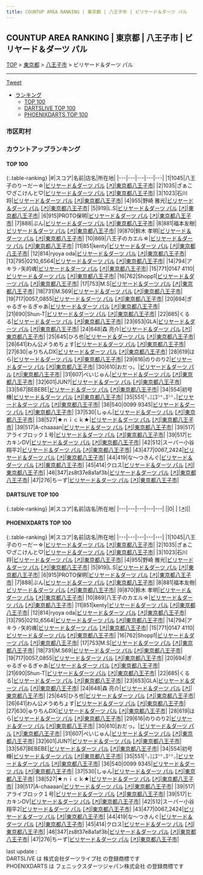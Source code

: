```yaml
---
title: COUNTUP AREA RANKING | 東京都 | 八王子市 | ビリヤード＆ダーツ パル
---
```

## COUNTUP AREA RANKING | 東京都 | 八王子市 | ビリヤード＆ダーツ パル

[TOP](/darts/rank/) > [東京都](/darts/rank/東京都/) > [八王子市](/darts/rank/東京都/八王子市/) > ビリヤード＆ダーツ パル

___

<a href="https://twitter.com/share?ref_src=twsrc%5Etfw" data-text="COUNTUP AREA RANKING | 東京都八王子市ビリヤード＆ダーツ パル" class="twitter-share-button" data-hashtags="DARTSLIVE,PHOENIXDARTS,darts,ダーツ" data-show-count="false">Tweet</a>

* [ランキング](#カウントアップランキング)
    * [TOP 100](#top-100)
    * [DARTSLIVE TOP 100](#dartslive-top-100)
    * [PHOENIXDARTS TOP 100](#phoenixdarts-top-100)

### 市区町村

<ul>

</ul>

### カウントアップランキング

#### TOP 100



{:.table-ranking}
|#|スコア|名前|店名|所在地|
|---|---|---|---|---|
|1|1045|<span class="rank-name-pd">八王子のりーだー☆</span>|<a href="/darts/rank/shops/8896.html">ビリヤード＆ダーツ パル</a> <a href="https://vs.phoenixdarts.com/jp/shop/shopDetailInfo/s_8896?s_seq=8896">[↗]</a>|<a href="/darts/rank/東京都/八王子市">東京都八王子市</a>|
|2|1035|<span class="rank-name-pd">ざぁこ♡ざこけんと♡</span>|<a href="/darts/rank/shops/8896.html">ビリヤード＆ダーツ パル</a> <a href="https://vs.phoenixdarts.com/jp/shop/shopDetailInfo/s_8896?s_seq=8896">[↗]</a>|<a href="/darts/rank/東京都/八王子市">東京都八王子市</a>|
|3|1023|<span class="rank-name-pd">石川　将</span>|<a href="/darts/rank/shops/8896.html">ビリヤード＆ダーツ パル</a> <a href="https://vs.phoenixdarts.com/jp/shop/shopDetailInfo/s_8896?s_seq=8896">[↗]</a>|<a href="/darts/rank/東京都/八王子市">東京都八王子市</a>|
|4|955|<span class="rank-name-pd">野崎 雅光</span>|<a href="/darts/rank/shops/8896.html">ビリヤード＆ダーツ パル</a> <a href="https://vs.phoenixdarts.com/jp/shop/shopDetailInfo/s_8896?s_seq=8896">[↗]</a>|<a href="/darts/rank/東京都/八王子市">東京都八王子市</a>|
|5|919|<span class="rank-name-pd">L.S</span>|<a href="/darts/rank/shops/8896.html">ビリヤード＆ダーツ パル</a> <a href="https://vs.phoenixdarts.com/jp/shop/shopDetailInfo/s_8896?s_seq=8896">[↗]</a>|<a href="/darts/rank/東京都/八王子市">東京都八王子市</a>|
|6|915|<span class="rank-name-pd">PROTO保明</span>|<a href="/darts/rank/shops/8896.html">ビリヤード＆ダーツ パル</a> <a href="https://vs.phoenixdarts.com/jp/shop/shopDetailInfo/s_8896?s_seq=8896">[↗]</a>|<a href="/darts/rank/東京都/八王子市">東京都八王子市</a>|
|7|888|<span class="rank-name-pd">ぶん</span>|<a href="/darts/rank/shops/8896.html">ビリヤード＆ダーツ パル</a> <a href="https://vs.phoenixdarts.com/jp/shop/shopDetailInfo/s_8896?s_seq=8896">[↗]</a>|<a href="/darts/rank/東京都/八王子市">東京都八王子市</a>|
|8|881|<span class="rank-name-pd">福本友樹</span>|<a href="/darts/rank/shops/8896.html">ビリヤード＆ダーツ パル</a> <a href="https://vs.phoenixdarts.com/jp/shop/shopDetailInfo/s_8896?s_seq=8896">[↗]</a>|<a href="/darts/rank/東京都/八王子市">東京都八王子市</a>|
|9|870|<span class="rank-name-pd">鈴木 孝明</span>|<a href="/darts/rank/shops/8896.html">ビリヤード＆ダーツ パル</a> <a href="https://vs.phoenixdarts.com/jp/shop/shopDetailInfo/s_8896?s_seq=8896">[↗]</a>|<a href="/darts/rank/東京都/八王子市">東京都八王子市</a>|
|10|869|<span class="rank-name-pd">八王子のカエル☆</span>|<a href="/darts/rank/shops/8896.html">ビリヤード＆ダーツ パル</a> <a href="https://vs.phoenixdarts.com/jp/shop/shopDetailInfo/s_8896?s_seq=8896">[↗]</a>|<a href="/darts/rank/東京都/八王子市">東京都八王子市</a>|
|11|851|<span class="rank-name-pd">kenty</span>|<a href="/darts/rank/shops/8896.html">ビリヤード＆ダーツ パル</a> <a href="https://vs.phoenixdarts.com/jp/shop/shopDetailInfo/s_8896?s_seq=8896">[↗]</a>|<a href="/darts/rank/東京都/八王子市">東京都八王子市</a>|
|12|814|<span class="rank-name-pd">ryoya oda</span>|<a href="/darts/rank/shops/8896.html">ビリヤード＆ダーツ パル</a> <a href="https://vs.phoenixdarts.com/jp/shop/shopDetailInfo/s_8896?s_seq=8896">[↗]</a>|<a href="/darts/rank/東京都/八王子市">東京都八王子市</a>|
|13|795|<span class="rank-name-pd">0210_6564</span>|<a href="/darts/rank/shops/8896.html">ビリヤード＆ダーツ パル</a> <a href="https://vs.phoenixdarts.com/jp/shop/shopDetailInfo/s_8896?s_seq=8896">[↗]</a>|<a href="/darts/rank/東京都/八王子市">東京都八王子市</a>|
|14|794|<span class="rank-name-pd">アキラ♂矢的魂</span>|<a href="/darts/rank/shops/8896.html">ビリヤード＆ダーツ パル</a> <a href="https://vs.phoenixdarts.com/jp/shop/shopDetailInfo/s_8896?s_seq=8896">[↗]</a>|<a href="/darts/rank/東京都/八王子市">東京都八王子市</a>|
|15|771|<span class="rank-name-pd">0147 4110</span>|<a href="/darts/rank/shops/8896.html">ビリヤード＆ダーツ パル</a> <a href="https://vs.phoenixdarts.com/jp/shop/shopDetailInfo/s_8896?s_seq=8896">[↗]</a>|<a href="/darts/rank/東京都/八王子市">東京都八王子市</a>|
|16|762|<span class="rank-name-pd">Shopp1</span>|<a href="/darts/rank/shops/8896.html">ビリヤード＆ダーツ パル</a> <a href="https://vs.phoenixdarts.com/jp/shop/shopDetailInfo/s_8896?s_seq=8896">[↗]</a>|<a href="/darts/rank/東京都/八王子市">東京都八王子市</a>|
|17|753|<span class="rank-name-pd">M.S</span>|<a href="/darts/rank/shops/8896.html">ビリヤード＆ダーツ パル</a> <a href="https://vs.phoenixdarts.com/jp/shop/shopDetailInfo/s_8896?s_seq=8896">[↗]</a>|<a href="/darts/rank/東京都/八王子市">東京都八王子市</a>|
|18|731|<span class="rank-name-pd">M.S69</span>|<a href="/darts/rank/shops/8896.html">ビリヤード＆ダーツ パル</a> <a href="https://vs.phoenixdarts.com/jp/shop/shopDetailInfo/s_8896?s_seq=8896">[↗]</a>|<a href="/darts/rank/東京都/八王子市">東京都八王子市</a>|
|19|717|<span class="rank-name-pd">0057_0855</span>|<a href="/darts/rank/shops/8896.html">ビリヤード＆ダーツ パル</a> <a href="https://vs.phoenixdarts.com/jp/shop/shopDetailInfo/s_8896?s_seq=8896">[↗]</a>|<a href="/darts/rank/東京都/八王子市">東京都八王子市</a>|
|20|694|<span class="rank-name-pd">ぎゃるぎゃるぎゃあ</span>|<a href="/darts/rank/shops/8896.html">ビリヤード＆ダーツ パル</a> <a href="https://vs.phoenixdarts.com/jp/shop/shopDetailInfo/s_8896?s_seq=8896">[↗]</a>|<a href="/darts/rank/東京都/八王子市">東京都八王子市</a>|
|21|690|<span class="rank-name-pd">Shun-T</span>|<a href="/darts/rank/shops/8896.html">ビリヤード＆ダーツ パル</a> <a href="https://vs.phoenixdarts.com/jp/shop/shopDetailInfo/s_8896?s_seq=8896">[↗]</a>|<a href="/darts/rank/東京都/八王子市">東京都八王子市</a>|
|22|685|<span class="rank-name-pd">くるる</span>|<a href="/darts/rank/shops/8896.html">ビリヤード＆ダーツ パル</a> <a href="https://vs.phoenixdarts.com/jp/shop/shopDetailInfo/s_8896?s_seq=8896">[↗]</a>|<a href="/darts/rank/東京都/八王子市">東京都八王子市</a>|
|23|653|<span class="rank-name-pd">GLA</span>|<a href="/darts/rank/shops/8896.html">ビリヤード＆ダーツ パル</a> <a href="https://vs.phoenixdarts.com/jp/shop/shopDetailInfo/s_8896?s_seq=8896">[↗]</a>|<a href="/darts/rank/東京都/八王子市">東京都八王子市</a>|
|24|648|<span class="rank-name-pd"><span class="pro-icon-pd"></span>森 亮介</span>|<a href="/darts/rank/shops/8896.html">ビリヤード＆ダーツ パル</a> <a href="https://vs.phoenixdarts.com/jp/shop/shopDetailInfo/s_8896?s_seq=8896">[↗]</a>|<a href="/darts/rank/東京都/八王子市">東京都八王子市</a>|
|25|645|<span class="rank-name-pd">ひろ也</span>|<a href="/darts/rank/shops/8896.html">ビリヤード＆ダーツ パル</a> <a href="https://vs.phoenixdarts.com/jp/shop/shopDetailInfo/s_8896?s_seq=8896">[↗]</a>|<a href="/darts/rank/東京都/八王子市">東京都八王子市</a>|
|26|641|<span class="rank-name-pd">わん公〆うめちょす</span>|<a href="/darts/rank/shops/8896.html">ビリヤード＆ダーツ パル</a> <a href="https://vs.phoenixdarts.com/jp/shop/shopDetailInfo/s_8896?s_seq=8896">[↗]</a>|<a href="/darts/rank/東京都/八王子市">東京都八王子市</a>|
|27|630|<span class="rank-name-pd">ゅりちんDX</span>|<a href="/darts/rank/shops/8896.html">ビリヤード＆ダーツ パル</a> <a href="https://vs.phoenixdarts.com/jp/shop/shopDetailInfo/s_8896?s_seq=8896">[↗]</a>|<a href="/darts/rank/東京都/八王子市">東京都八王子市</a>|
|28|619|<span class="rank-name-pd">はら</span>|<a href="/darts/rank/shops/8896.html">ビリヤード＆ダーツ パル</a> <a href="https://vs.phoenixdarts.com/jp/shop/shopDetailInfo/s_8896?s_seq=8896">[↗]</a>|<a href="/darts/rank/東京都/八王子市">東京都八王子市</a>|
|29|616|<span class="rank-name-pd">のりのり2</span>|<a href="/darts/rank/shops/8896.html">ビリヤード＆ダーツ パル</a> <a href="https://vs.phoenixdarts.com/jp/shop/shopDetailInfo/s_8896?s_seq=8896">[↗]</a>|<a href="/darts/rank/東京都/八王子市">東京都八王子市</a>|
|30|610|<span class="rank-name-pd">おだっ。</span>|<a href="/darts/rank/shops/8896.html">ビリヤード＆ダーツ パル</a> <a href="https://vs.phoenixdarts.com/jp/shop/shopDetailInfo/s_8896?s_seq=8896">[↗]</a>|<a href="/darts/rank/東京都/八王子市">東京都八王子市</a>|
|31|607|<span class="rank-name-pd">ぺいじゅん</span>|<a href="/darts/rank/shops/8896.html">ビリヤード＆ダーツ パル</a> <a href="https://vs.phoenixdarts.com/jp/shop/shopDetailInfo/s_8896?s_seq=8896">[↗]</a>|<a href="/darts/rank/東京都/八王子市">東京都八王子市</a>|
|32|601|<span class="rank-name-pd">JUN?</span>|<a href="/darts/rank/shops/8896.html">ビリヤード＆ダーツ パル</a> <a href="https://vs.phoenixdarts.com/jp/shop/shopDetailInfo/s_8896?s_seq=8896">[↗]</a>|<a href="/darts/rank/東京都/八王子市">東京都八王子市</a>|
|33|567|<span class="rank-name-pd">BEBEBE</span>|<a href="/darts/rank/shops/8896.html">ビリヤード＆ダーツ パル</a> <a href="https://vs.phoenixdarts.com/jp/shop/shopDetailInfo/s_8896?s_seq=8896">[↗]</a>|<a href="/darts/rank/東京都/八王子市">東京都八王子市</a>|
|34|554|<span class="rank-name-pd">初号機</span>|<a href="/darts/rank/shops/8896.html">ビリヤード＆ダーツ パル</a> <a href="https://vs.phoenixdarts.com/jp/shop/shopDetailInfo/s_8896?s_seq=8896">[↗]</a>|<a href="/darts/rank/東京都/八王子市">東京都八王子市</a>|
|35|551|<span class="rank-name-pd">㍉㍑㌢㌧㌢㌧</span>|<a href="/darts/rank/shops/8896.html">ビリヤード＆ダーツ パル</a> <a href="https://vs.phoenixdarts.com/jp/shop/shopDetailInfo/s_8896?s_seq=8896">[↗]</a>|<a href="/darts/rank/東京都/八王子市">東京都八王子市</a>|
|36|540|<span class="rank-name-pd">0099 9345</span>|<a href="/darts/rank/shops/8896.html">ビリヤード＆ダーツ パル</a> <a href="https://vs.phoenixdarts.com/jp/shop/shopDetailInfo/s_8896?s_seq=8896">[↗]</a>|<a href="/darts/rank/東京都/八王子市">東京都八王子市</a>|
|37|530|<span class="rank-name-pd">しゅん</span>|<a href="/darts/rank/shops/8896.html">ビリヤード＆ダーツ パル</a> <a href="https://vs.phoenixdarts.com/jp/shop/shopDetailInfo/s_8896?s_seq=8896">[↗]</a>|<a href="/darts/rank/東京都/八王子市">東京都八王子市</a>|
|38|527|<span class="rank-name-pd">★ｎｉｃｋ★</span>|<a href="/darts/rank/shops/8896.html">ビリヤード＆ダーツ パル</a> <a href="https://vs.phoenixdarts.com/jp/shop/shopDetailInfo/s_8896?s_seq=8896">[↗]</a>|<a href="/darts/rank/東京都/八王子市">東京都八王子市</a>|
|39|517|<span class="rank-name-pd">A-chaaaan</span>|<a href="/darts/rank/shops/8896.html">ビリヤード＆ダーツ パル</a> <a href="https://vs.phoenixdarts.com/jp/shop/shopDetailInfo/s_8896?s_seq=8896">[↗]</a>|<a href="/darts/rank/東京都/八王子市">東京都八王子市</a>|
|39|517|<span class="rank-name-pd">アライブロック１号</span>|<a href="/darts/rank/shops/8896.html">ビリヤード＆ダーツ パル</a> <a href="https://vs.phoenixdarts.com/jp/shop/shopDetailInfo/s_8896?s_seq=8896">[↗]</a>|<a href="/darts/rank/東京都/八王子市">東京都八王子市</a>|
|39|517|<span class="rank-name-pd">ヒカキンDV</span>|<a href="/darts/rank/shops/8896.html">ビリヤード＆ダーツ パル</a> <a href="https://vs.phoenixdarts.com/jp/shop/shopDetailInfo/s_8896?s_seq=8896">[↗]</a>|<a href="/darts/rank/東京都/八王子市">東京都八王子市</a>|
|42|512|<span class="rank-name-pd">スーパー小谷翔平2</span>|<a href="/darts/rank/shops/8896.html">ビリヤード＆ダーツ パル</a> <a href="https://vs.phoenixdarts.com/jp/shop/shopDetailInfo/s_8896?s_seq=8896">[↗]</a>|<a href="/darts/rank/東京都/八王子市">東京都八王子市</a>|
|43|477|<span class="rank-name-pd">0067_2424</span>|<a href="/darts/rank/shops/8896.html">ビリヤード＆ダーツ パル</a> <a href="https://vs.phoenixdarts.com/jp/shop/shopDetailInfo/s_8896?s_seq=8896">[↗]</a>|<a href="/darts/rank/東京都/八王子市">東京都八王子市</a>|
|44|419|<span class="rank-name-pd">な〜つきんぐ</span>|<a href="/darts/rank/shops/8896.html">ビリヤード＆ダーツ パル</a> <a href="https://vs.phoenixdarts.com/jp/shop/shopDetailInfo/s_8896?s_seq=8896">[↗]</a>|<a href="/darts/rank/東京都/八王子市">東京都八王子市</a>|
|45|414|<span class="rank-name-pd">クロス</span>|<a href="/darts/rank/shops/8896.html">ビリヤード＆ダーツ パル</a> <a href="https://vs.phoenixdarts.com/jp/shop/shopDetailInfo/s_8896?s_seq=8896">[↗]</a>|<a href="/darts/rank/東京都/八王子市">東京都八王子市</a>|
|46|347|<span class="rank-name-pd">zs8t37e8a1af3b</span>|<a href="/darts/rank/shops/8896.html">ビリヤード＆ダーツ パル</a> <a href="https://vs.phoenixdarts.com/jp/shop/shopDetailInfo/s_8896?s_seq=8896">[↗]</a>|<a href="/darts/rank/東京都/八王子市">東京都八王子市</a>|
|47|276|<span class="rank-name-pd">ちーず</span>|<a href="/darts/rank/shops/8896.html">ビリヤード＆ダーツ パル</a> <a href="https://vs.phoenixdarts.com/jp/shop/shopDetailInfo/s_8896?s_seq=8896">[↗]</a>|<a href="/darts/rank/東京都/八王子市">東京都八王子市</a>|


#### DARTSLIVE TOP 100



{:.table-ranking}
|#|スコア|名前|店名|所在地|
|---|---|---|---|---|
||0|<span class="rank-name-dl"> </span>|<a href="/darts/rank/shops/.html"></a> <a href="">[↗]</a>|<a href="/darts/rank//"></a>|


#### PHOENIXDARTS TOP 100



{:.table-ranking}
|#|スコア|名前|店名|所在地|
|---|---|---|---|---|
|1|1045|<span class="rank-name-pd">八王子のりーだー☆</span>|<a href="/darts/rank/shops/8896.html">ビリヤード＆ダーツ パル</a> <a href="https://vs.phoenixdarts.com/jp/shop/shopDetailInfo/s_8896?s_seq=8896">[↗]</a>|<a href="/darts/rank/東京都/八王子市">東京都八王子市</a>|
|2|1035|<span class="rank-name-pd">ざぁこ♡ざこけんと♡</span>|<a href="/darts/rank/shops/8896.html">ビリヤード＆ダーツ パル</a> <a href="https://vs.phoenixdarts.com/jp/shop/shopDetailInfo/s_8896?s_seq=8896">[↗]</a>|<a href="/darts/rank/東京都/八王子市">東京都八王子市</a>|
|3|1023|<span class="rank-name-pd">石川　将</span>|<a href="/darts/rank/shops/8896.html">ビリヤード＆ダーツ パル</a> <a href="https://vs.phoenixdarts.com/jp/shop/shopDetailInfo/s_8896?s_seq=8896">[↗]</a>|<a href="/darts/rank/東京都/八王子市">東京都八王子市</a>|
|4|955|<span class="rank-name-pd">野崎 雅光</span>|<a href="/darts/rank/shops/8896.html">ビリヤード＆ダーツ パル</a> <a href="https://vs.phoenixdarts.com/jp/shop/shopDetailInfo/s_8896?s_seq=8896">[↗]</a>|<a href="/darts/rank/東京都/八王子市">東京都八王子市</a>|
|5|919|<span class="rank-name-pd">L.S</span>|<a href="/darts/rank/shops/8896.html">ビリヤード＆ダーツ パル</a> <a href="https://vs.phoenixdarts.com/jp/shop/shopDetailInfo/s_8896?s_seq=8896">[↗]</a>|<a href="/darts/rank/東京都/八王子市">東京都八王子市</a>|
|6|915|<span class="rank-name-pd">PROTO保明</span>|<a href="/darts/rank/shops/8896.html">ビリヤード＆ダーツ パル</a> <a href="https://vs.phoenixdarts.com/jp/shop/shopDetailInfo/s_8896?s_seq=8896">[↗]</a>|<a href="/darts/rank/東京都/八王子市">東京都八王子市</a>|
|7|888|<span class="rank-name-pd">ぶん</span>|<a href="/darts/rank/shops/8896.html">ビリヤード＆ダーツ パル</a> <a href="https://vs.phoenixdarts.com/jp/shop/shopDetailInfo/s_8896?s_seq=8896">[↗]</a>|<a href="/darts/rank/東京都/八王子市">東京都八王子市</a>|
|8|881|<span class="rank-name-pd">福本友樹</span>|<a href="/darts/rank/shops/8896.html">ビリヤード＆ダーツ パル</a> <a href="https://vs.phoenixdarts.com/jp/shop/shopDetailInfo/s_8896?s_seq=8896">[↗]</a>|<a href="/darts/rank/東京都/八王子市">東京都八王子市</a>|
|9|870|<span class="rank-name-pd">鈴木 孝明</span>|<a href="/darts/rank/shops/8896.html">ビリヤード＆ダーツ パル</a> <a href="https://vs.phoenixdarts.com/jp/shop/shopDetailInfo/s_8896?s_seq=8896">[↗]</a>|<a href="/darts/rank/東京都/八王子市">東京都八王子市</a>|
|10|869|<span class="rank-name-pd">八王子のカエル☆</span>|<a href="/darts/rank/shops/8896.html">ビリヤード＆ダーツ パル</a> <a href="https://vs.phoenixdarts.com/jp/shop/shopDetailInfo/s_8896?s_seq=8896">[↗]</a>|<a href="/darts/rank/東京都/八王子市">東京都八王子市</a>|
|11|851|<span class="rank-name-pd">kenty</span>|<a href="/darts/rank/shops/8896.html">ビリヤード＆ダーツ パル</a> <a href="https://vs.phoenixdarts.com/jp/shop/shopDetailInfo/s_8896?s_seq=8896">[↗]</a>|<a href="/darts/rank/東京都/八王子市">東京都八王子市</a>|
|12|814|<span class="rank-name-pd">ryoya oda</span>|<a href="/darts/rank/shops/8896.html">ビリヤード＆ダーツ パル</a> <a href="https://vs.phoenixdarts.com/jp/shop/shopDetailInfo/s_8896?s_seq=8896">[↗]</a>|<a href="/darts/rank/東京都/八王子市">東京都八王子市</a>|
|13|795|<span class="rank-name-pd">0210_6564</span>|<a href="/darts/rank/shops/8896.html">ビリヤード＆ダーツ パル</a> <a href="https://vs.phoenixdarts.com/jp/shop/shopDetailInfo/s_8896?s_seq=8896">[↗]</a>|<a href="/darts/rank/東京都/八王子市">東京都八王子市</a>|
|14|794|<span class="rank-name-pd">アキラ♂矢的魂</span>|<a href="/darts/rank/shops/8896.html">ビリヤード＆ダーツ パル</a> <a href="https://vs.phoenixdarts.com/jp/shop/shopDetailInfo/s_8896?s_seq=8896">[↗]</a>|<a href="/darts/rank/東京都/八王子市">東京都八王子市</a>|
|15|771|<span class="rank-name-pd">0147 4110</span>|<a href="/darts/rank/shops/8896.html">ビリヤード＆ダーツ パル</a> <a href="https://vs.phoenixdarts.com/jp/shop/shopDetailInfo/s_8896?s_seq=8896">[↗]</a>|<a href="/darts/rank/東京都/八王子市">東京都八王子市</a>|
|16|762|<span class="rank-name-pd">Shopp1</span>|<a href="/darts/rank/shops/8896.html">ビリヤード＆ダーツ パル</a> <a href="https://vs.phoenixdarts.com/jp/shop/shopDetailInfo/s_8896?s_seq=8896">[↗]</a>|<a href="/darts/rank/東京都/八王子市">東京都八王子市</a>|
|17|753|<span class="rank-name-pd">M.S</span>|<a href="/darts/rank/shops/8896.html">ビリヤード＆ダーツ パル</a> <a href="https://vs.phoenixdarts.com/jp/shop/shopDetailInfo/s_8896?s_seq=8896">[↗]</a>|<a href="/darts/rank/東京都/八王子市">東京都八王子市</a>|
|18|731|<span class="rank-name-pd">M.S69</span>|<a href="/darts/rank/shops/8896.html">ビリヤード＆ダーツ パル</a> <a href="https://vs.phoenixdarts.com/jp/shop/shopDetailInfo/s_8896?s_seq=8896">[↗]</a>|<a href="/darts/rank/東京都/八王子市">東京都八王子市</a>|
|19|717|<span class="rank-name-pd">0057_0855</span>|<a href="/darts/rank/shops/8896.html">ビリヤード＆ダーツ パル</a> <a href="https://vs.phoenixdarts.com/jp/shop/shopDetailInfo/s_8896?s_seq=8896">[↗]</a>|<a href="/darts/rank/東京都/八王子市">東京都八王子市</a>|
|20|694|<span class="rank-name-pd">ぎゃるぎゃるぎゃあ</span>|<a href="/darts/rank/shops/8896.html">ビリヤード＆ダーツ パル</a> <a href="https://vs.phoenixdarts.com/jp/shop/shopDetailInfo/s_8896?s_seq=8896">[↗]</a>|<a href="/darts/rank/東京都/八王子市">東京都八王子市</a>|
|21|690|<span class="rank-name-pd">Shun-T</span>|<a href="/darts/rank/shops/8896.html">ビリヤード＆ダーツ パル</a> <a href="https://vs.phoenixdarts.com/jp/shop/shopDetailInfo/s_8896?s_seq=8896">[↗]</a>|<a href="/darts/rank/東京都/八王子市">東京都八王子市</a>|
|22|685|<span class="rank-name-pd">くるる</span>|<a href="/darts/rank/shops/8896.html">ビリヤード＆ダーツ パル</a> <a href="https://vs.phoenixdarts.com/jp/shop/shopDetailInfo/s_8896?s_seq=8896">[↗]</a>|<a href="/darts/rank/東京都/八王子市">東京都八王子市</a>|
|23|653|<span class="rank-name-pd">GLA</span>|<a href="/darts/rank/shops/8896.html">ビリヤード＆ダーツ パル</a> <a href="https://vs.phoenixdarts.com/jp/shop/shopDetailInfo/s_8896?s_seq=8896">[↗]</a>|<a href="/darts/rank/東京都/八王子市">東京都八王子市</a>|
|24|648|<span class="rank-name-pd"><span class="pro-icon-pd"></span>森 亮介</span>|<a href="/darts/rank/shops/8896.html">ビリヤード＆ダーツ パル</a> <a href="https://vs.phoenixdarts.com/jp/shop/shopDetailInfo/s_8896?s_seq=8896">[↗]</a>|<a href="/darts/rank/東京都/八王子市">東京都八王子市</a>|
|25|645|<span class="rank-name-pd">ひろ也</span>|<a href="/darts/rank/shops/8896.html">ビリヤード＆ダーツ パル</a> <a href="https://vs.phoenixdarts.com/jp/shop/shopDetailInfo/s_8896?s_seq=8896">[↗]</a>|<a href="/darts/rank/東京都/八王子市">東京都八王子市</a>|
|26|641|<span class="rank-name-pd">わん公〆うめちょす</span>|<a href="/darts/rank/shops/8896.html">ビリヤード＆ダーツ パル</a> <a href="https://vs.phoenixdarts.com/jp/shop/shopDetailInfo/s_8896?s_seq=8896">[↗]</a>|<a href="/darts/rank/東京都/八王子市">東京都八王子市</a>|
|27|630|<span class="rank-name-pd">ゅりちんDX</span>|<a href="/darts/rank/shops/8896.html">ビリヤード＆ダーツ パル</a> <a href="https://vs.phoenixdarts.com/jp/shop/shopDetailInfo/s_8896?s_seq=8896">[↗]</a>|<a href="/darts/rank/東京都/八王子市">東京都八王子市</a>|
|28|619|<span class="rank-name-pd">はら</span>|<a href="/darts/rank/shops/8896.html">ビリヤード＆ダーツ パル</a> <a href="https://vs.phoenixdarts.com/jp/shop/shopDetailInfo/s_8896?s_seq=8896">[↗]</a>|<a href="/darts/rank/東京都/八王子市">東京都八王子市</a>|
|29|616|<span class="rank-name-pd">のりのり2</span>|<a href="/darts/rank/shops/8896.html">ビリヤード＆ダーツ パル</a> <a href="https://vs.phoenixdarts.com/jp/shop/shopDetailInfo/s_8896?s_seq=8896">[↗]</a>|<a href="/darts/rank/東京都/八王子市">東京都八王子市</a>|
|30|610|<span class="rank-name-pd">おだっ。</span>|<a href="/darts/rank/shops/8896.html">ビリヤード＆ダーツ パル</a> <a href="https://vs.phoenixdarts.com/jp/shop/shopDetailInfo/s_8896?s_seq=8896">[↗]</a>|<a href="/darts/rank/東京都/八王子市">東京都八王子市</a>|
|31|607|<span class="rank-name-pd">ぺいじゅん</span>|<a href="/darts/rank/shops/8896.html">ビリヤード＆ダーツ パル</a> <a href="https://vs.phoenixdarts.com/jp/shop/shopDetailInfo/s_8896?s_seq=8896">[↗]</a>|<a href="/darts/rank/東京都/八王子市">東京都八王子市</a>|
|32|601|<span class="rank-name-pd">JUN?</span>|<a href="/darts/rank/shops/8896.html">ビリヤード＆ダーツ パル</a> <a href="https://vs.phoenixdarts.com/jp/shop/shopDetailInfo/s_8896?s_seq=8896">[↗]</a>|<a href="/darts/rank/東京都/八王子市">東京都八王子市</a>|
|33|567|<span class="rank-name-pd">BEBEBE</span>|<a href="/darts/rank/shops/8896.html">ビリヤード＆ダーツ パル</a> <a href="https://vs.phoenixdarts.com/jp/shop/shopDetailInfo/s_8896?s_seq=8896">[↗]</a>|<a href="/darts/rank/東京都/八王子市">東京都八王子市</a>|
|34|554|<span class="rank-name-pd">初号機</span>|<a href="/darts/rank/shops/8896.html">ビリヤード＆ダーツ パル</a> <a href="https://vs.phoenixdarts.com/jp/shop/shopDetailInfo/s_8896?s_seq=8896">[↗]</a>|<a href="/darts/rank/東京都/八王子市">東京都八王子市</a>|
|35|551|<span class="rank-name-pd">㍉㍑㌢㌧㌢㌧</span>|<a href="/darts/rank/shops/8896.html">ビリヤード＆ダーツ パル</a> <a href="https://vs.phoenixdarts.com/jp/shop/shopDetailInfo/s_8896?s_seq=8896">[↗]</a>|<a href="/darts/rank/東京都/八王子市">東京都八王子市</a>|
|36|540|<span class="rank-name-pd">0099 9345</span>|<a href="/darts/rank/shops/8896.html">ビリヤード＆ダーツ パル</a> <a href="https://vs.phoenixdarts.com/jp/shop/shopDetailInfo/s_8896?s_seq=8896">[↗]</a>|<a href="/darts/rank/東京都/八王子市">東京都八王子市</a>|
|37|530|<span class="rank-name-pd">しゅん</span>|<a href="/darts/rank/shops/8896.html">ビリヤード＆ダーツ パル</a> <a href="https://vs.phoenixdarts.com/jp/shop/shopDetailInfo/s_8896?s_seq=8896">[↗]</a>|<a href="/darts/rank/東京都/八王子市">東京都八王子市</a>|
|38|527|<span class="rank-name-pd">★ｎｉｃｋ★</span>|<a href="/darts/rank/shops/8896.html">ビリヤード＆ダーツ パル</a> <a href="https://vs.phoenixdarts.com/jp/shop/shopDetailInfo/s_8896?s_seq=8896">[↗]</a>|<a href="/darts/rank/東京都/八王子市">東京都八王子市</a>|
|39|517|<span class="rank-name-pd">A-chaaaan</span>|<a href="/darts/rank/shops/8896.html">ビリヤード＆ダーツ パル</a> <a href="https://vs.phoenixdarts.com/jp/shop/shopDetailInfo/s_8896?s_seq=8896">[↗]</a>|<a href="/darts/rank/東京都/八王子市">東京都八王子市</a>|
|39|517|<span class="rank-name-pd">アライブロック１号</span>|<a href="/darts/rank/shops/8896.html">ビリヤード＆ダーツ パル</a> <a href="https://vs.phoenixdarts.com/jp/shop/shopDetailInfo/s_8896?s_seq=8896">[↗]</a>|<a href="/darts/rank/東京都/八王子市">東京都八王子市</a>|
|39|517|<span class="rank-name-pd">ヒカキンDV</span>|<a href="/darts/rank/shops/8896.html">ビリヤード＆ダーツ パル</a> <a href="https://vs.phoenixdarts.com/jp/shop/shopDetailInfo/s_8896?s_seq=8896">[↗]</a>|<a href="/darts/rank/東京都/八王子市">東京都八王子市</a>|
|42|512|<span class="rank-name-pd">スーパー小谷翔平2</span>|<a href="/darts/rank/shops/8896.html">ビリヤード＆ダーツ パル</a> <a href="https://vs.phoenixdarts.com/jp/shop/shopDetailInfo/s_8896?s_seq=8896">[↗]</a>|<a href="/darts/rank/東京都/八王子市">東京都八王子市</a>|
|43|477|<span class="rank-name-pd">0067_2424</span>|<a href="/darts/rank/shops/8896.html">ビリヤード＆ダーツ パル</a> <a href="https://vs.phoenixdarts.com/jp/shop/shopDetailInfo/s_8896?s_seq=8896">[↗]</a>|<a href="/darts/rank/東京都/八王子市">東京都八王子市</a>|
|44|419|<span class="rank-name-pd">な〜つきんぐ</span>|<a href="/darts/rank/shops/8896.html">ビリヤード＆ダーツ パル</a> <a href="https://vs.phoenixdarts.com/jp/shop/shopDetailInfo/s_8896?s_seq=8896">[↗]</a>|<a href="/darts/rank/東京都/八王子市">東京都八王子市</a>|
|45|414|<span class="rank-name-pd">クロス</span>|<a href="/darts/rank/shops/8896.html">ビリヤード＆ダーツ パル</a> <a href="https://vs.phoenixdarts.com/jp/shop/shopDetailInfo/s_8896?s_seq=8896">[↗]</a>|<a href="/darts/rank/東京都/八王子市">東京都八王子市</a>|
|46|347|<span class="rank-name-pd">zs8t37e8a1af3b</span>|<a href="/darts/rank/shops/8896.html">ビリヤード＆ダーツ パル</a> <a href="https://vs.phoenixdarts.com/jp/shop/shopDetailInfo/s_8896?s_seq=8896">[↗]</a>|<a href="/darts/rank/東京都/八王子市">東京都八王子市</a>|
|47|276|<span class="rank-name-pd">ちーず</span>|<a href="/darts/rank/shops/8896.html">ビリヤード＆ダーツ パル</a> <a href="https://vs.phoenixdarts.com/jp/shop/shopDetailInfo/s_8896?s_seq=8896">[↗]</a>|<a href="/darts/rank/東京都/八王子市">東京都八王子市</a>|


<div class="footer border-top border-gray-light mt-5 pt-3 text-right text-gray">
    last update : <span style="font-weight: italic" id="foot_last_modified"></span><br />
    DARTSLIVE は 株式会社ダーツライブ社 の登録商標です<br />
    PHOENIXDARTS は フェニックスダーツジャパン株式会社 の登録商標です<br />
</div>

<script src="https://cdnjs.cloudflare.com/ajax/libs/jquery.tablesorter/2.31.3/js/jquery.tablesorter.min.js" integrity="sha512-qzgd5cYSZcosqpzpn7zF2ZId8f/8CHmFKZ8j7mU4OUXTNRd5g+ZHBPsgKEwoqxCtdQvExE5LprwwPAgoicguNg==" crossorigin="anonymous" referrerpolicy="no-referrer"></script>
<link rel="stylesheet" href="https://cdnjs.cloudflare.com/ajax/libs/jquery.tablesorter/2.31.3/css/theme.default.min.css" integrity="sha512-wghhOJkjQX0Lh3NSWvNKeZ0ZpNn+SPVXX1Qyc9OCaogADktxrBiBdKGDoqVUOyhStvMBmJQ8ZdMHiR3wuEq8+w==" crossorigin="anonymous" referrerpolicy="no-referrer" />
<script>
$(function() {
    $(".table-ranking").tablesorter({sortList:[[0, 0]]});
    $("#foot_last_modified").text(formatDate(new Date(document.lastModified), 'yyyy-MM-dd HH:mm:ss'));
});
</script>

<script async src="https://platform.twitter.com/widgets.js" charset="utf-8"></script>